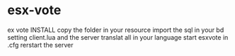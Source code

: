 # esx-vote
ex vote
INSTALL
copy the folder in your resource
import the sql in your bd
setting client.lua and the server
translat all in your language 
start esxvote in .cfg
rerstart the server
